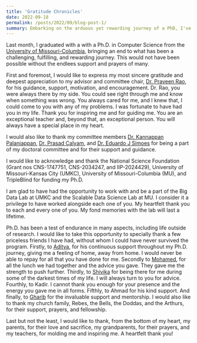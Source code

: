 ```yaml
---
title: 'Gratitude Chronicles'
date: 2022-09-18
permalink: /posts/2022/09/blog-post-1/
summary: Embarking on the arduous yet rewarding journey of a PhD, I've encountered countless mentors, friends, and supporters who have played pivotal roles in shaping my academic journey. In my blog, "Gratitude Chronicles," I express heartfelt thanks to those who fueled my passion, offered guidance, and stood by me through the challenges
---
```

Last month, I graduated with a with a Ph.D. in Computer Science from the [University of Missouri-Columbia](https://missouri.edu), bringing an end to what has been a challenging, fulfilling, and rewarding journey. This would not have been possible without the endlees support and prayers of many.

First and foremost, I would like to express my most sincere gratitude and deepest appreciation to my advisor and committee chair, [Dr. Praveen Rao](https://sites.google.com/view/raopraveen), for his guidance, support, motivation, and encouragement. Dr. Rao, you were always there by my side. You could see right through me and know when something was wrong. You always cared for me, and I knew that, I could come to you with any of my problems. I was fortunate to have had you in my life. Thank you for inspiring me and for guiding me. You are an exceptional teacher and, beyond that, an exceptional person. You will always have a special place in my heart.

I would also like to thank my committee members [Dr. Kannappan Palaniappan](https://www.linkedin.com/in/kannappan-palaniappan-a860731/), [Dr. Prasad Calyam](https://www.linkedin.com/in/prasad-calyam-0b001a1/), and [Dr. Eduardo J Simoes](https://www.linkedin.com/in/ejsconsulting/) for being a part of my doctoral committee and for their support and guidance.

I would like to acknowledge and thank the National Science Foundation (Grant nos CNS-1747751, CNS-2034247, and IIP-2024429), University of Missouri-Kansas City (UMKC), University of Missouri-Columbia (MU), and TripleBlind for funding my Ph.D.

I am glad to have had the opportunity to work with and be a part of the Big Data Lab at UMKC and the Scalable Data Science Lab at MU. I consider it a privilege to have worked alongside each one of you. My heartfelt thank you to each and every one of you. My fond memories with the lab will last a lifetime.

Ph.D. has been a test of endurance in many aspects, including life outside of research. I would like to take this opportunity to specially thank a few priceless friends I have had, without whom I could have never survived the program. Firstly, to [Aditya](https://www.linkedin.com/in/aditya-soman/), for his continuous support throughout my Ph.D. journey, giving me a feeling of home, away from home. I would never be able to repay for all that you have done for me. Secondly to [Mohamed](https://www.linkedin.com/in/gharibim/), for all the lunch we had together and the advice you gave. They gave me the strength to push further. Thirdly, to [Shivika](https://www.linkedin.com/in/shivika-prasanna/) for being there for me during some of the darkest times of my life. I will always turn to you for advice. Fourthly, to Kadir. I cannot thank you enough for your presence and the energy you gave me in all forms. Fifthly, to Ahmad for his kind support. And finally, to [Gharib](https://www.linkedin.com/in/ggharibi/) for the invaluable support and mentorship. I would also like to thank my church family, Rebes, the Bells, the Doddas, and the Arthurs, for their support, prayers, and fellowship.

Last but not the least, I would like to thank, from the bottom of my heart, my parents, for their love and sacrifice, my grandparents, for their prayers, and my teachers, for molding me and inspiring me. A heartfelt thank you!

[comment]: <> (This post will show up by default. To disable scheduling of future posts, edit `config.yml` and set `future: false`.)